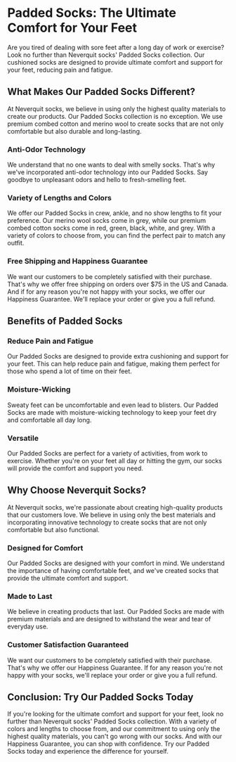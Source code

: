 # Padded Socks: The Ultimate Comfort for Your Feet

Are you tired of dealing with sore feet after a long day of work or exercise? Look no further than Neverquit socks' Padded Socks collection. Our cushioned socks are designed to provide ultimate comfort and support for your feet, reducing pain and fatigue.

## What Makes Our Padded Socks Different?

At Neverquit socks, we believe in using only the highest quality materials to create our products. Our Padded Socks collection is no exception. We use premium combed cotton and merino wool to create socks that are not only comfortable but also durable and long-lasting.

### Anti-Odor Technology

We understand that no one wants to deal with smelly socks. That's why we've incorporated anti-odor technology into our Padded Socks. Say goodbye to unpleasant odors and hello to fresh-smelling feet.

### Variety of Lengths and Colors

We offer our Padded Socks in crew, ankle, and no show lengths to fit your preference. Our merino wool socks come in grey, while our premium combed cotton socks come in red, green, black, white, and grey. With a variety of colors to choose from, you can find the perfect pair to match any outfit.

### Free Shipping and Happiness Guarantee

We want our customers to be completely satisfied with their purchase. That's why we offer free shipping on orders over $75 in the US and Canada. And if for any reason you're not happy with your socks, we offer our Happiness Guarantee. We'll replace your order or give you a full refund.

## Benefits of Padded Socks

### Reduce Pain and Fatigue

Our Padded Socks are designed to provide extra cushioning and support for your feet. This can help reduce pain and fatigue, making them perfect for those who spend a lot of time on their feet.

### Moisture-Wicking

Sweaty feet can be uncomfortable and even lead to blisters. Our Padded Socks are made with moisture-wicking technology to keep your feet dry and comfortable all day long.

### Versatile

Our Padded Socks are perfect for a variety of activities, from work to exercise. Whether you're on your feet all day or hitting the gym, our socks will provide the comfort and support you need.

## Why Choose Neverquit Socks?

At Neverquit socks, we're passionate about creating high-quality products that our customers love. We believe in using only the best materials and incorporating innovative technology to create socks that are not only comfortable but also functional.

### Designed for Comfort

Our Padded Socks are designed with your comfort in mind. We understand the importance of having comfortable feet, and we've created socks that provide the ultimate comfort and support.

### Made to Last

We believe in creating products that last. Our Padded Socks are made with premium materials and are designed to withstand the wear and tear of everyday use.

### Customer Satisfaction Guaranteed

We want our customers to be completely satisfied with their purchase. That's why we offer our Happiness Guarantee. If for any reason you're not happy with your socks, we'll replace your order or give you a full refund.

## Conclusion: Try Our Padded Socks Today

If you're looking for the ultimate comfort and support for your feet, look no further than Neverquit socks' Padded Socks collection. With a variety of colors and lengths to choose from, and our commitment to using only the highest quality materials, you can't go wrong with our socks. And with our Happiness Guarantee, you can shop with confidence. Try our Padded Socks today and experience the difference for yourself.